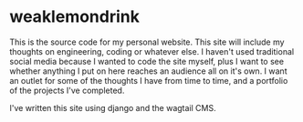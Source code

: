# weaklemondrink

This is the source code for my personal website. This site will include my thoughts on engineering, coding or whatever else. I haven't used traditional social media because I wanted to code the site myself, plus I want to see whether anything I put on here reaches an audience all on it's own. I want an outlet for some of the thoughts I have from time to time, and a portfolio of the projects I've completed.

I've written this site using django and the wagtail CMS.

